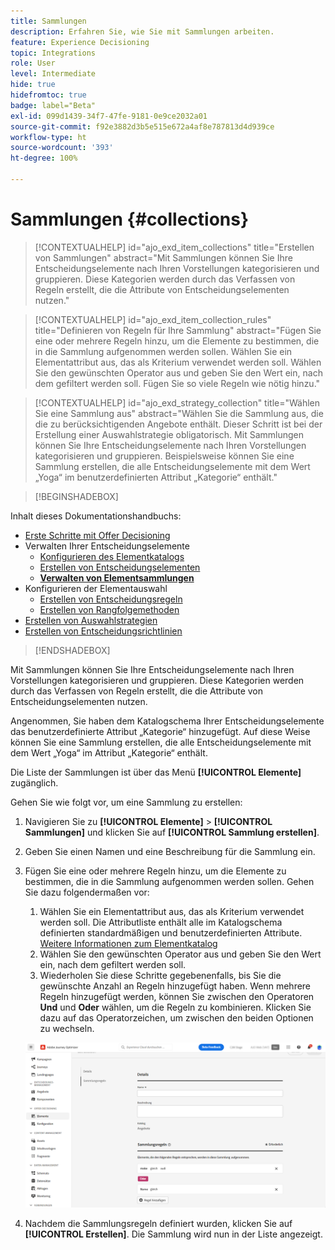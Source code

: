 ```yaml
---
title: Sammlungen
description: Erfahren Sie, wie Sie mit Sammlungen arbeiten.
feature: Experience Decisioning
topic: Integrations
role: User
level: Intermediate
hide: true
hidefromtoc: true
badge: label="Beta"
exl-id: 099d1439-34f7-47fe-9181-0e9ce2032a01
source-git-commit: f92e3882d3b5e515e672a4af8e787813d4d939ce
workflow-type: ht
source-wordcount: '393'
ht-degree: 100%

---
```


# Sammlungen {#collections}

>[!CONTEXTUALHELP]
>id="ajo_exd_item_collections"
>title="Erstellen von Sammlungen"
>abstract="Mit Sammlungen können Sie Ihre Entscheidungselemente nach Ihren Vorstellungen kategorisieren und gruppieren. Diese Kategorien werden durch das Verfassen von Regeln erstellt, die die Attribute von Entscheidungselementen nutzen."

>[!CONTEXTUALHELP]
>id="ajo_exd_item_collection_rules"
>title="Definieren von Regeln für Ihre Sammlung"
>abstract="Fügen Sie eine oder mehrere Regeln hinzu, um die Elemente zu bestimmen, die in die Sammlung aufgenommen werden sollen. Wählen Sie ein Elementattribut aus, das als Kriterium verwendet werden soll. Wählen Sie den gewünschten Operator aus und geben Sie den Wert ein, nach dem gefiltert werden soll. Fügen Sie so viele Regeln wie nötig hinzu."

>[!CONTEXTUALHELP]
>id="ajo_exd_strategy_collection"
>title="Wählen Sie eine Sammlung aus"
>abstract="Wählen Sie die Sammlung aus, die die zu berücksichtigenden Angebote enthält. Dieser Schritt ist bei der Erstellung einer Auswahlstrategie obligatorisch. Mit Sammlungen können Sie Ihre Entscheidungselemente nach Ihren Vorstellungen kategorisieren und gruppieren. Beispielsweise können Sie eine Sammlung erstellen, die alle Entscheidungselemente mit dem Wert „Yoga“ im benutzerdefinierten Attribut „Kategorie“ enthält."

>[!BEGINSHADEBOX]

Inhalt dieses Dokumentationshandbuchs:

* [Erste Schritte mit Offer Decisioning](gs-experience-decisioning.md)
* Verwalten Ihrer Entscheidungselemente
   * [Konfigurieren des Elementkatalogs](catalogs.md)
   * [Erstellen von Entscheidungselementen](items.md)
   * **[Verwalten von Elementsammlungen](collections.md)**
* Konfigurieren der Elementauswahl
   * [Erstellen von Entscheidungsregeln](rules.md)
   * [Erstellen von Rangfolgemethoden](ranking.md)
* [Erstellen von Auswahlstrategien](selection-strategies.md)
* [Erstellen von Entscheidungsrichtlinien](create-decision.md)

>[!ENDSHADEBOX]

Mit Sammlungen können Sie Ihre Entscheidungselemente nach Ihren Vorstellungen kategorisieren und gruppieren. Diese Kategorien werden durch das Verfassen von Regeln erstellt, die die Attribute von Entscheidungselementen nutzen.

Angenommen, Sie haben dem Katalogschema Ihrer Entscheidungselemente das benutzerdefinierte Attribut „Kategorie“ hinzugefügt. Auf diese Weise können Sie eine Sammlung erstellen, die alle Entscheidungselemente mit dem Wert „Yoga“ im Attribut „Kategorie“ enthält.

Die Liste der Sammlungen ist über das Menü **[!UICONTROL Elemente]** zugänglich.

Gehen Sie wie folgt vor, um eine Sammlung zu erstellen:

1. Navigieren Sie zu **[!UICONTROL Elemente]** > **[!UICONTROL Sammlungen]** und klicken Sie auf **[!UICONTROL Sammlung erstellen]**.
1. Geben Sie einen Namen und eine Beschreibung für die Sammlung ein.
1. Fügen Sie eine oder mehrere Regeln hinzu, um die Elemente zu bestimmen, die in die Sammlung aufgenommen werden sollen. Gehen Sie dazu folgendermaßen vor:

   1. Wählen Sie ein Elementattribut aus, das als Kriterium verwendet werden soll. Die Attributliste enthält alle im Katalogschema definierten standardmäßigen und benutzerdefinierten Attribute. [Weitere Informationen zum Elementkatalog](catalogs.md)
   1. Wählen Sie den gewünschten Operator aus und geben Sie den Wert ein, nach dem gefiltert werden soll.
   1. Wiederholen Sie diese Schritte gegebenenfalls, bis Sie die gewünschte Anzahl an Regeln hinzugefügt haben. Wenn mehrere Regeln hinzugefügt werden, können Sie zwischen den Operatoren **Und** und **Oder** wählen, um die Regeln zu kombinieren. Klicken Sie dazu auf das Operatorzeichen, um zwischen den beiden Optionen zu wechseln.

   ![](assets/collection-create.png)

1. Nachdem die Sammlungsregeln definiert wurden, klicken Sie auf **[!UICONTROL Erstellen]**. Die Sammlung wird nun in der Liste angezeigt.
